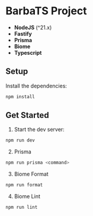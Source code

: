# BarbaTS Project

- **NodeJS** (^21.x)
- **Fastify**
- **Prisma**
- **Biome**
- **Typescript**

## Setup

Install the dependencies:

```bash
npm install
```

## Get Started

1. Start the dev server:

```bash
npm run dev
```

2. Prisma

```bash
npm run prisma <command>
```

3. Biome Format

```bash
npm run format
```

4. Biome Lint

```bash
npm run lint
```